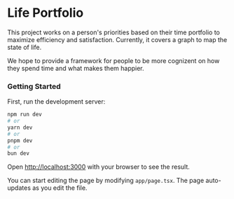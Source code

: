 # Life Portfolio
This project works on a person's priorities based on their time portfolio to maximize efficiency and satisfaction. Currently, it covers a graph to map the state of life.

We hope to provide a framework for people to be more cognizent on how they spend time and what makes them happier.
### Getting Started

First, run the development server:

```bash
npm run dev
# or
yarn dev
# or
pnpm dev
# or
bun dev
```

Open [http://localhost:3000](http://localhost:3000) with your browser to see the result.

You can start editing the page by modifying `app/page.tsx`. The page auto-updates as you edit the file.
